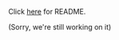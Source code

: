 Click [here](https://htmlpreview.github.io/?https://github.com/aarikpokras/Mac-Terminal-Simulation/blob/main/README.html) for README.

(Sorry, we're still working on it)
